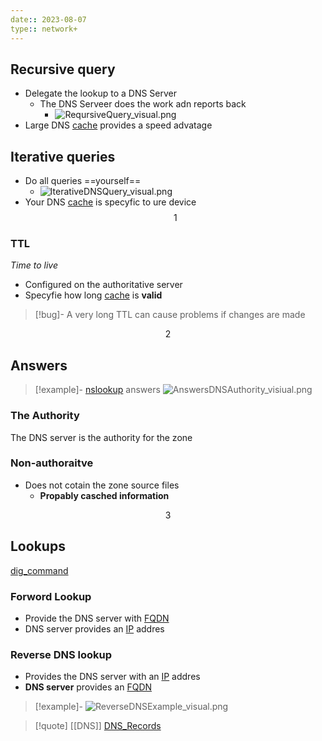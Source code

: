 ```yaml
---
date:: 2023-08-07
type:: network+
---
```


## Recursive query 
- Delegate the lookup to a DNS Server 
	- The DNS Serveer does the work adn reports back
		- ![ReqursiveQuery_visual.png](/static/ReqursiveQuery_visual.png)
- Large DNS [cache](/nixos/cache.md) provides a speed advatage

## Iterative queries 
- Do all queries ==yourself==
	- ![IterativeDNSQuery_visual.png](/static/IterativeDNSQuery_visual.png)
- Your DNS [cache](/nixos/cache.md)  is specyfic to ure device  
$$1$$
### TTL
*Time to live*
- Configured on the authoritative server 
- Specyfie how long [cache](/nixos/cache.md) is **valid**
>[!bug]-
>A very long TTL can cause problems if changes are made 

$$2$$
## Answers 
>[!example]- [nslookup](/obisdian_ntoes/notes_obsidian/Linux/nslookup.md) answers 
>![AnswersDNSAuthority_visiual.png](/static/AnswersDNSAuthority_visiual.png)
### The Authority 
The DNS server is the authority for the zone 

### Non-authoraitve 
- Does not cotain the zone source files 
	- **Propably casched information**

$$3$$
## Lookups 
[dig_command](/dig_command.md)

### Forword Lookup 
- Provide the DNS server with [FQDN](/FQDN.md)
- DNS server provides an [IP](/obisdian_ntoes/notes_obsidian/ZPythonref/DjangoFramework/Network+/Ref_OSI/IP.md) addres 

### Reverse DNS lookup 
- Provides the DNS server with an [IP](/obisdian_ntoes/notes_obsidian/ZPythonref/DjangoFramework/Network+/Ref_OSI/IP.md) addres 
- **DNS server** provides an [FQDN](/FQDN.md) 
>[!example]-
>![ReverseDNSExample_visual.png](/static/ReverseDNSExample_visual.png)

>[!quote] [[DNS]] [DNS_Records](/DNS_Records.md)